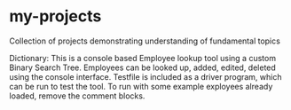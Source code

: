 # my-projects
Collection of projects demonstrating understanding of fundamental topics

Dictionary: This is a console based Employee lookup tool using a custom Binary Search Tree. Employees can be looked up, added, edited, deleted using the console interface. Testfile is included as a driver program, which can be run to test the tool. To run with some example exployees already loaded, remove the comment blocks.
